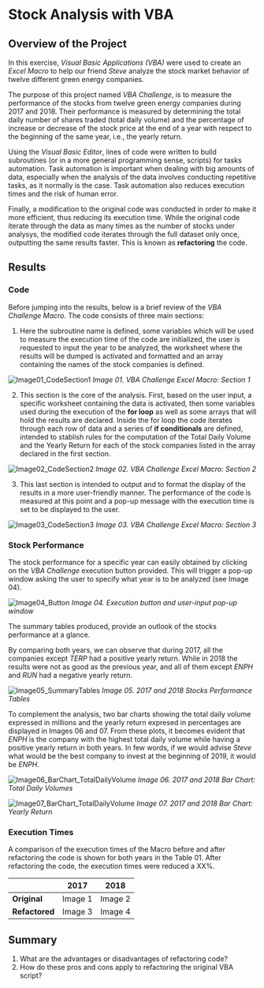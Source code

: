 # Stock Analysis with VBA

## Overview of the Project
In this exercise, *Visual Basic Applications* *(VBA)* were used to create an *Excel Macro* to help our friend *Steve* analyze the stock market behavior of twelve different green energy companies.

The purpose of this project named *VBA Challenge*, is to measure the performance of the stocks from twelve green energy companies during 2017 and 2018. Their performance is measured by determining the total daily number of shares traded (total daily volume) and the percentage of increase or decrease of the stock price at the end of a year with respect to the beginning of the same year, i.e., the yearly return.

Using the *Visual Basic Editor*, lines of code were written to build subroutines (or in a more general programming sense, scripts) for tasks automation. Task automation is important when dealing with big amounts of data, especially when the analysis of the data involves conducting repetitive tasks, as it normally is the case. Task automation also reduces execution times and the risk of human error.   

Finally, a modification to the original code was conducted in order to make it more efficient, thus reducing its execution time. While the original code iterate through the data as many times as the number of stocks under analysys, the modified code iterates through the full dataset only once, outputting the same results faster. This is known as **refactoring** the code.   

## Results

### Code
Before jumping into the results, below is a brief review of the *VBA Challenge Macro*.  The code consists of three main sections:

1. Here the subroutine name is defined, some variables which will be used to measure the execution time of the code are initialized, the user is requested to input the year to be analyzed, the worksheet where the results will be dumped is activated and formatted and an array containing the names of the stock companies is defined. 

![Image01_CodeSection1](./Resources/Code_Section_1.png)
*Image 01. VBA Challenge Excel Macro: Section 1*

2. This section is the core of the analysis. First, based on the user input, a specific worksheet containing the data is activated, then some variables used during the execution of the **for loop** as well as some arrays that will hold the results are declared. Inside the for loop the code iterates through each row of data and a series of **if conditionals** are defined, intended to stablish rules for the computation of the Total Daily Volume and the Yearly Return for each of the stock companies listed in the array declared in the first section.

![Image02_CodeSection2](./Resources/Code_Section_2.png)
*Image 02. VBA Challenge Excel Macro: Section 2*

3.  This last section is intended to output and to format the display of the results in a more user-friendly manner. The performance of the code is measured at this point and a pop-up message with the execution time is set to be displayed to the user.

![Image03_CodeSection3](./Resources/Code_Section_3.png)
*Image 03. VBA Challenge Excel Macro: Section 3*

### Stock Performance
The stock performance for a specific year can easily obtained by clicking on the *VBA Challenge* execution button provided. This will trigger a pop-up window asking the user to specify what year is to be analyzed (see Image 04).

![Image04_Button](./Resources/Button.png)
*Image 04. Execution button and user-input pop-up window*

The summary tables produced, provide an outlook of the stocks performance at a glance.

By comparing both years, we can observe that during 2017, all the companies except *TERP* had a positive yearly return. While in 2018 the results were not as good as the previous year, and all of them except *ENPH* and *RUN* had a negative yearly return.

![Image05_SummaryTables](./Resources/Summary_Tables.png)
*Image 05. 2017 and 2018 Stocks Performance Tables*

To complement the analysis, two bar charts showing the total daily volume expressed in millions and the yearly return expresed in percentages are displayed in Images 06 and 07. From these plots, it becomes evident that *ENPH* is the company with the highest total daily volume while having a positive yearly return in both years. In few words, if we would advise *Steve* what would be the best company to invest at the beginning of 2019, it would be *ENPH*.   

![Image06_BarChart_TotalDailyVolume](./Resources/Graph_TotalDailyVolume.png)
*Image 06. 2017 and 2018 Bar Chart: Total Daily Volumes*

![Image07_BarChart_TotalDailyVolume](./Resources/Graph_YearlyReturn.png)
*Image 07. 2017 and 2018 Bar Chart: Yearly Return*

### Execution Times
A comparison of the execution times of the Macro before and after refactoring the code is shown for both years in the Table 01. After refactoring the code, the execution times were reduced a XX%. 

|                | **2017** | **2018** |
|----------------|----------|----------|
| **Original**   | Image 1  | Image 2  |
| **Refactored** | Image 3  | Image 4  |

## Summary
1. What are the advantages or disadvantages of refactoring code?
2. How do these pros and cons apply to refactoring the original VBA script?
